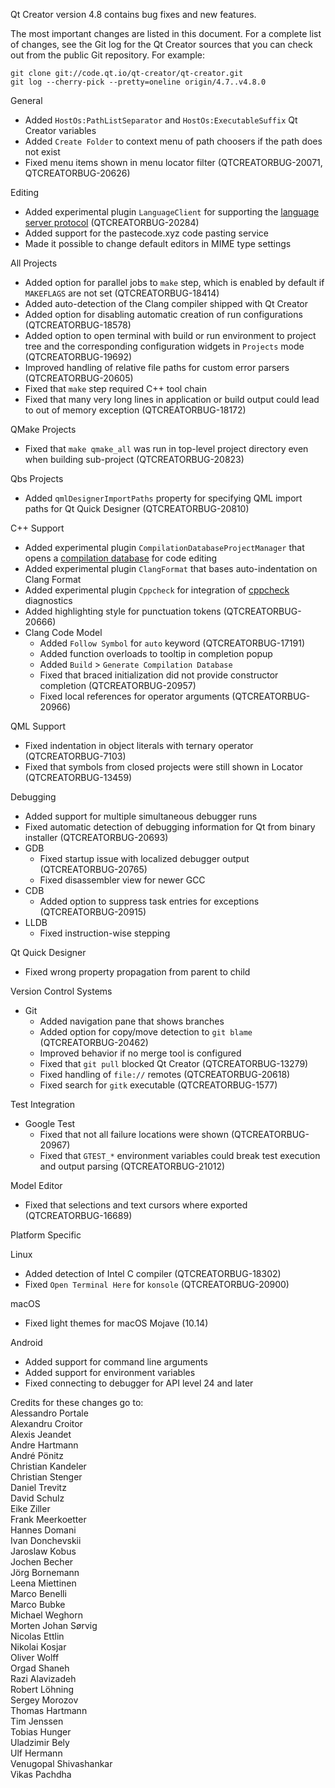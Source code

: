 Qt Creator version 4.8 contains bug fixes and new features.

The most important changes are listed in this document. For a complete
list of changes, see the Git log for the Qt Creator sources that
you can check out from the public Git repository. For example:

    git clone git://code.qt.io/qt-creator/qt-creator.git
    git log --cherry-pick --pretty=oneline origin/4.7..v4.8.0

General

* Added `HostOs:PathListSeparator` and `HostOs:ExecutableSuffix` Qt Creator
  variables
* Added `Create Folder` to context menu of path choosers if the path does not
  exist
* Fixed menu items shown in menu locator filter (QTCREATORBUG-20071,
  QTCREATORBUG-20626)

Editing

* Added experimental plugin `LanguageClient` for supporting the [language server
  protocol](https://microsoft.github.io/language-server-protocol)
  (QTCREATORBUG-20284)
* Added support for the pastecode.xyz code pasting service
* Made it possible to change default editors in MIME type settings

All Projects

* Added option for parallel jobs to `make` step, which is enabled by default
  if `MAKEFLAGS` are not set (QTCREATORBUG-18414)
* Added auto-detection of the Clang compiler shipped with Qt Creator
* Added option for disabling automatic creation of run configurations
  (QTCREATORBUG-18578)
* Added option to open terminal with build or run environment to project tree
  and the corresponding configuration widgets in `Projects` mode
  (QTCREATORBUG-19692)
* Improved handling of relative file paths for custom error parsers
  (QTCREATORBUG-20605)
* Fixed that `make` step required C++ tool chain
* Fixed that many very long lines in application or build output could lead to
  out of memory exception (QTCREATORBUG-18172)

QMake Projects

* Fixed that `make qmake_all` was run in top-level project directory even when
  building sub-project (QTCREATORBUG-20823)

Qbs Projects

* Added `qmlDesignerImportPaths` property for specifying QML import paths for
  Qt Quick Designer (QTCREATORBUG-20810)

C++ Support

* Added experimental plugin `CompilationDatabaseProjectManager` that opens a
  [compilation database](https://clang.llvm.org/docs/JSONCompilationDatabase.html)
  for code editing
* Added experimental plugin `ClangFormat` that bases auto-indentation on
  Clang Format
* Added experimental plugin `Cppcheck` for integration of
  [cppcheck](http://cppcheck.sourceforge.net) diagnostics
* Added highlighting style for punctuation tokens (QTCREATORBUG-20666)
* Clang Code Model
    * Added `Follow Symbol` for `auto` keyword (QTCREATORBUG-17191)
    * Added function overloads to tooltip in completion popup
    * Added `Build` > `Generate Compilation Database`
    * Fixed that braced initialization did not provide constructor completion
      (QTCREATORBUG-20957)
    * Fixed local references for operator arguments (QTCREATORBUG-20966)

QML Support

* Fixed indentation in object literals with ternary operator (QTCREATORBUG-7103)
* Fixed that symbols from closed projects were still shown in Locator
  (QTCREATORBUG-13459)

Debugging

* Added support for multiple simultaneous debugger runs
* Fixed automatic detection of debugging information for Qt from binary
  installer (QTCREATORBUG-20693)
* GDB
    * Fixed startup issue with localized debugger output (QTCREATORBUG-20765)
    * Fixed disassembler view for newer GCC
* CDB
    * Added option to suppress task entries for exceptions (QTCREATORBUG-20915)
* LLDB
    * Fixed instruction-wise stepping

Qt Quick Designer

* Fixed wrong property propagation from parent to child

Version Control Systems

* Git
    * Added navigation pane that shows branches
    * Added option for copy/move detection to `git blame` (QTCREATORBUG-20462)
    * Improved behavior if no merge tool is configured
    * Fixed that `git pull` blocked Qt Creator (QTCREATORBUG-13279)
    * Fixed handling of `file://` remotes (QTCREATORBUG-20618)
    * Fixed search for `gitk` executable (QTCREATORBUG-1577)

Test Integration

* Google Test
    * Fixed that not all failure locations were shown (QTCREATORBUG-20967)
    * Fixed that `GTEST_*` environment variables could break test execution
      and output parsing (QTCREATORBUG-21012)

Model Editor

* Fixed that selections and text cursors where exported (QTCREATORBUG-16689)

Platform Specific

Linux

* Added detection of Intel C compiler (QTCREATORBUG-18302)
* Fixed `Open Terminal Here` for `konsole` (QTCREATORBUG-20900)

macOS

* Fixed light themes for macOS Mojave (10.14)

Android

* Added support for command line arguments
* Added support for environment variables
* Fixed connecting to debugger for API level 24 and later

Credits for these changes go to:  
Alessandro Portale  
Alexandru Croitor  
Alexis Jeandet  
Andre Hartmann  
André Pönitz  
Christian Kandeler  
Christian Stenger  
Daniel Trevitz  
David Schulz  
Eike Ziller  
Frank Meerkoetter  
Hannes Domani  
Ivan Donchevskii  
Jaroslaw Kobus  
Jochen Becher  
Jörg Bornemann  
Leena Miettinen  
Marco Benelli  
Marco Bubke  
Michael Weghorn  
Morten Johan Sørvig  
Nicolas Ettlin  
Nikolai Kosjar  
Oliver Wolff  
Orgad Shaneh  
Razi Alavizadeh  
Robert Löhning  
Sergey Morozov  
Thomas Hartmann  
Tim Jenssen  
Tobias Hunger  
Uladzimir Bely  
Ulf Hermann  
Venugopal Shivashankar  
Vikas Pachdha  
